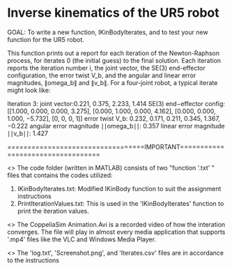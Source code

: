 # Inverse kinematics of the UR5 robot
GOAL: To write a new function, IKinBodyIterates, and to test your new function for the UR5 robot.

This function prints out a report for each iteration of the Newton-Raphson process, for iterates 0 (the initial guess) to the final solution. Each iteration reports the iteration number i, the joint vector, the SE(3) end-effector configuration, the error twist V_b, and the angular and linear error magnitudes, ∥omega_b∥ and ∥v_b∥. For a four-joint robot, a typical iterate might look like:

Iteration 3:
joint vector:0.221, 0.375, 2.233, 1.414
SE(3) end−effector config:[[1.000, 0.000, 0.000, 3.275], [0.000, 1.000, 0.000, 4.162], [0.000, 0.000, 1.000, −5.732], [0, 0, 0, 1]]
error twist V_b: 0.232, 0.171, 0.211, 0.345, 1.367, −0.222
angular error magnitude ∣∣omega_b∣∣: 0.357
linear error magnitude ∣∣v_b∣∣: 1.427

==================================IMPORTANT==================================

<> The code folder (written in MATLAB) consists of two "function '.txt' " files
that contains the codes utilized: 
1. IKinBodyIterates.txt: Modified IKinBody function to suit the assignment 
			 instructions 
2. PrintIterationValues.txt: This is used in the 'IKinBodyIterates' function
			     to print the iteration values.   

<> The CoppeliaSim Animation.Avi is a recorded video of how the interation
converges. The file will play in almost every media application that supports
'.mp4' files like the VLC and Windows Media Player.

<> The 'log.txt', 'Screenshot.png', and 'Iterates.csv' files are in accordance
to the instructions